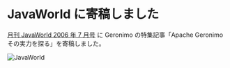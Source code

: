 # JavaWorld に寄稿しました

<!--
date: 2006-05-15
-->

[月刊 JavaWorld 2006 年 7 月号](http://www.amazon.co.jp/gp/product/B000EHSMVI/249-5731243-6151547)
に Geronimo の特集記事「Apache Geronimo その実力を探る」を寄稿しました。

![JavaWorld](http://images.amazon.com/images/P/B000EHSMVI.01._SS500_SCLZZZZZZZ_V65933845_.jpg)
